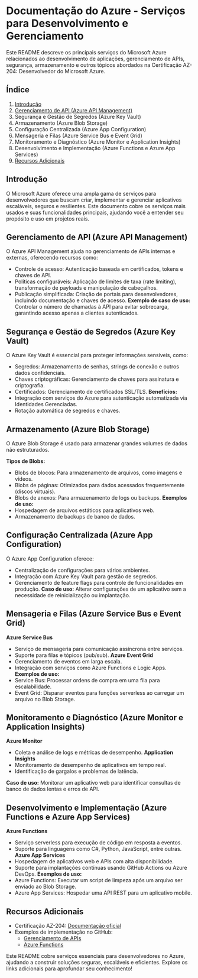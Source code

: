 # Documentação do Azure - Serviços para Desenvolvimento e Gerenciamento
Este README descreve os principais serviços do Microsoft Azure relacionados ao desenvolvimento de aplicações, gerenciamento de APIs, segurança, armazenamento e outros tópicos abordados na Certificação AZ-204: Desenvolvedor do Microsoft Azure.

## **Índice**
1. [Introdução](#introdução)
2. [Gerenciamento de API (Azure API Management)](gerenciamento-de-api)
3. Segurança e Gestão de Segredos (Azure Key Vault)
4. Armazenamento (Azure Blob Storage)
5. Configuração Centralizada (Azure App Configuration)
6. Mensageria e Filas (Azure Service Bus e Event Grid)
7. Monitoramento e Diagnóstico (Azure Monitor e Application Insights)
8. Desenvolvimento e Implementação (Azure Functions e Azure App Services)
9. [Recursos Adicionais](#recursos-adicionais)

## Introdução
O Microsoft Azure oferece uma ampla gama de serviços para desenvolvedores que buscam criar, implementar e gerenciar aplicativos escaláveis, seguros e resilientes. Este documento cobre os serviços mais usados e suas funcionalidades principais, ajudando você a entender seu propósito e uso em projetos reais.

## Gerenciamento de API (Azure API Management)
O Azure API Management ajuda no gerenciamento de APIs internas e externas, oferecendo recursos como:

- Controle de acesso: Autenticação baseada em certificados, tokens e chaves de API.
- Políticas configuráveis: Aplicação de limites de taxa (rate limiting), transformação de payloads e manipulação de cabeçalhos.
- Publicação simplificada: Criação de portais para desenvolvedores, incluindo documentação e chaves de acesso.
**Exemplo de caso de uso:**
Controlar o número de chamadas à API para evitar sobrecarga, garantindo acesso apenas a clientes autenticados.

## Segurança e Gestão de Segredos (Azure Key Vault)
O Azure Key Vault é essencial para proteger informações sensíveis, como:

- Segredos: Armazenamento de senhas, strings de conexão e outros dados confidenciais.
- Chaves criptográficas: Gerenciamento de chaves para assinatura e criptografia.
- Certificados: Gerenciamento de certificados SSL/TLS.
**Benefícios:**
- Integração com serviços do Azure para autenticação automatizada via Identidades Gerenciadas.
- Rotação automática de segredos e chaves.

## Armazenamento (Azure Blob Storage)
O Azure Blob Storage é usado para armazenar grandes volumes de dados não estruturados.

**Tipos de Blobs:**
- Blobs de blocos: Para armazenamento de arquivos, como imagens e vídeos.
- Blobs de páginas: Otimizados para dados acessados frequentemente (discos virtuais).
- Blobs de anexos: Para armazenamento de logs ou backups.
**Exemplos de uso:**
- Hospedagem de arquivos estáticos para aplicativos web.
- Armazenamento de backups de banco de dados.

## Configuração Centralizada (Azure App Configuration)
O Azure App Configuration oferece:

- Centralização de configurações para vários ambientes.
- Integração com Azure Key Vault para gestão de segredos.
- Gerenciamento de feature flags para controle de funcionalidades em produção.
**Caso de uso:**
Alterar configurações de um aplicativo sem a necessidade de reinicialização ou implantação.

## Mensageria e Filas (Azure Service Bus e Event Grid)
**Azure Service Bus**
- Serviço de mensageria para comunicação assíncrona entre serviços.
- Suporte para filas e tópicos (pub/sub).
**Azure Event Grid**
- Gerenciamento de eventos em larga escala.
- Integração com serviços como Azure Functions e Logic Apps.
**Exemplos de uso:**
- Service Bus: Processar ordens de compra em uma fila para escalabilidade.
- Event Grid: Disparar eventos para funções serverless ao carregar um arquivo no Blob Storage.

## Monitoramento e Diagnóstico (Azure Monitor e Application Insights)
**Azure Monitor**
- Coleta e análise de logs e métricas de desempenho.
**Application Insights**
- Monitoramento de desempenho de aplicativos em tempo real.
- Identificação de gargalos e problemas de latência.

**Caso de uso:**
Monitorar um aplicativo web para identificar consultas de banco de dados lentas e erros de API.

## Desenvolvimento e Implementação (Azure Functions e Azure App Services)
**Azure Functions**
- Serviço serverless para execução de código em resposta a eventos.
- Suporte para linguagens como C#, Python, JavaScript, entre outras.
**Azure App Services**
- Hospedagem de aplicativos web e APIs com alta disponibilidade.
- Suporte para implantações contínuas usando GitHub Actions ou Azure DevOps.
**Exemplos de uso:**
- Azure Functions: Executar um script de limpeza após um arquivo ser enviado ao Blob Storage.
- Azure App Services: Hospedar uma API REST para um aplicativo mobile.

## Recursos Adicionais
- Certificação AZ-204: [Documentação oficial](https://learn.microsoft.com/en-us/credentials/certifications/azure-developer/?practice-assessment-type=certification)
- Exemplos de implementação no GitHub:
  - [Gerenciamento de APIs](https://github.com/Azure/api-management-samples)
  - [Azure Functions](https://github.com/Azure/azure-functions-host)

Este README cobre serviços essenciais para desenvolvedores no Azure, ajudando a construir soluções seguras, escaláveis e eficientes. Explore os links adicionais para aprofundar seu conhecimento!
